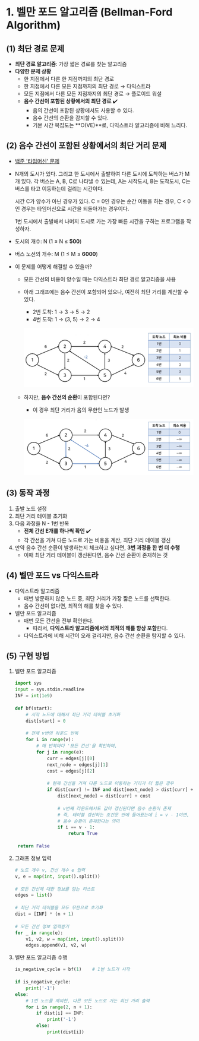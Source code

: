 # 1. 벨만 포드 알고리즘 (Bellman-Ford Algorithm)

## (1) 최단 경로 문제

- **최단 경로 알고리즘**: 가장 짧은 경로를 찾는 알고리즘
- **다양한 문제 상황**
  - 한 지점에서 다른 한 지점까지의 최단 경로
  - 한 지점에서 다른 모든 지점까지의 최단 경로 → 다익스트라
  - 모든 지점에서 다른 모든 지점까지의 최단 경로 → 플로이드 워셜
  - **음수 간선이 포함된 상황에서의 최단 경로** ✔️
    - 음의 간선이 포함된 상황에서도 사용할 수 있다.
    - 음수 간선의 순환을 감지할 수 있다.
    - 기본 시간 복잡도는 **O(VE)**로, 다익스트라 알고리즘에 비해 느리다.



## (2) 음수 간선이 포함된 상황에서의 최단 거리 문제

- [백준 '타임머신' 문제](https://www.acmicpc.net/problem/11657)

- N개의 도시가 있다. 그리고 한 도시에서 출발하여 다른 도시에 도착하는 버스가 M개 있다. 각 버스는 A, B, C로 나타낼 수 있는데, A는 시작도시, B는 도착도시, C는 버스를 타고 이동하는데 걸리는 시간이다.

  시간 C가 양수가 아닌 경우가 있다. C = 0인 경우는 순간 이동을 하는 경우, C < 0인 경우는 타임머신으로 시간을 되돌아가는 경우이다.

  1번 도시에서 출발해서 나머지 도시로 가는 가장 빠른 시간을 구하는 프로그램을 작성하자.

- 도시의 개수: N (1 ≤ N ≤ **500**)

- 버스 노선의 개수: M (1 ≤ M ≤ **6000**)

- 이 문제를 어떻게 해결할 수 있을까?

  - 모든 간선의 비용이 양수일 때는 다익스트라 최단 경로 알고리즘을 사용

  - 아래 그래프에는 음수 간선이 포함되어 있으나, 여전히 최단 거리를 계산할 수 있다.

    - 2번 도착: 1 → 3 → 5 → 2
    - 4번 도착: 1 → (3, 5) → 2 → 4

    ![image-20220719145759502](Assets/15_Bellman-Ford.assets/image-20220719145759502.png)

  - 하지만, **음수 간선의 순환**이 포함된다면?

    - 이 경우 최단 거리가 음의 무한인 노드가 발생

    ![image-20220719151202331](Assets/15_Bellman-Ford.assets/image-20220719151202331.png)



## (3) 동작 과정

1. 출발 노드 설정
2. 최단 거리 테이블 초기화
3. 다음 과정을 N - 1번 반복
   - **전체 간선 E개를 하나씩 확인** ✔️
   - 각 간선을 거쳐 다른 노드로 가는 비용을 계산, 최단 거리 테이블 갱신
4. 만약 음수 간선 순환이 발생하는지 체크하고 싶다면, **3번 과정을 한 번 더 수행**
   - 이때 최단 거리 테이블이 갱신된다면, 음수 간선 순환이 존재하는 것



## (4) 벨만 포드 vs 다익스트라

- 다익스트라 알고리즘
  - 매번 방문하지 않은 노드 중, 최단 거리가 가장 짧은 노드를 선택한다.
  - 음수 간선이 없다면, 최적의 해를 찾을 수 있다.
- 벨만 포드 알고리즘
  - 매번 모든 간선을 전부 확인한다.
    - 따라서, **다익스트라 알고리즘에서의 최적의 해를 항상 포함**한다.
  - 다익스트라에 비해 시간이 오래 걸리지만, 음수 간선 순환을 탐지할 수 있다.



## (5) 구현 방법

1. 벨만 포드 알고리즘

   ```python
   import sys
   input = sys.stdin.readline
   INF = int(1e9)
   
   def bf(start):
       # 시작 노드에 대해서 최단 거리 테이블 초기화
       dist[start] = 0
       
       # 전체 v번의 라운드 반복
       for i in range(v):
           # 매 반복마다 '모든 간선'을 확인하며,
           for j in range(e):
               curr = edges[j][0]
               next_node = edges[j][1]
               cost = edges[j][2]
               
               # 현재 간선을 거쳐 다른 노드로 이동하는 거리가 더 짧은 경우
               if dist[curr] != INF and dist[next_node] > dist[curr] + cost:
                   dist[next_node] = dist[curr] + cost
                   
                   # v번째 라운드에서도 값이 갱신된다면 음수 순환이 존재
                   # 즉, 테이블 갱신하는 조건문 안에 들어왔는데 i = v - 1이면,
                   # 음수 순환이 존재한다는 의미
                   if i == v - 1:
                       return True
                   
   	return False
   ```



2. 그래프 정보 입력

   ```python
   # 노드 개수 v, 간선 개수 e 입력
   v, e = map(int, input().split())
   
   # 모든 간선에 대한 정보를 담는 리스트
   edges = list()
   
   # 최단 거리 테이블을 모두 무한으로 초기화
   dist = [INF] * (n + 1)
   
   # 모든 간선 정보 입력받기
   for _ in range(e):
       v1, v2, w = map(int, input().split())
       edges.append(v1, v2, w)
   ```



3. 벨만 포드 알고리즘 수행

   ```python
   is_negative_cycle = bf(1)	# 1번 노드가 시작
   
   if is_negative_cycle:
       print('-1')
   else:
       # 1번 노드를 제외한, 다른 모든 노드로 가는 최단 거리 출력
       for i in range(2, n + 1):
           if dist[i] == INF:
               print('-1')
           else:
               print(dist[i])
   ```

   